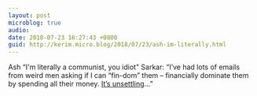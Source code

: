 ```yaml
---
layout: post
microblog: true
audio: 
date: 2018-07-23 16:27:43 +0800
guid: http://kerim.micro.blog/2018/07/23/ash-im-literally.html
---
```

Ash “I'm literally a communist, you idiot" Sarkar:  “I’ve had lots of emails from weird men asking if I can “fin-dom” them – financially dominate them by spending all their money. [It’s unsettling](https://www.theguardian.com/politics/2018/jul/22/thats-when-i-lost-my-temper-ash-sarkar-on-her-clash-with-piers-morgan)…”
